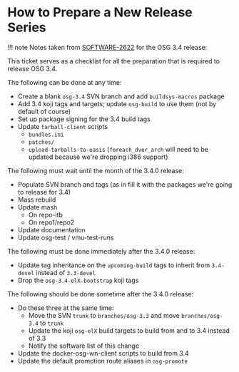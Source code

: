 How to Prepare a New Release Series
===================================

!!! note
    Notes taken from [SOFTWARE-2622](https://jira.opensciencegrid.org/browse/SOFTWARE-2622) for the OSG 3.4 release:

This ticket serves as a checklist for all the preparation that is required to release OSG 3.4. 

The following can be done at any time:

- Create a blank `osg-3.4` SVN branch and add `buildsys-macros` package
- Add 3.4 koji tags and targets; update `osg-build` to use them (not by default of course)
- Set up package signing for the 3.4 build tags
- Update `tarball-client` scripts
    - `bundles.ini`
    - `patches/`
    - `upload-tarballs-to-oasis` (`foreach_dver_arch` will need to be updated because we're dropping i386 support)

The following must wait until the month of the 3.4.0 release:

- Populate SVN branch and tags (as in fill it with the packages we're going to release for 3.4)
- Mass rebuild
- Update mash
    - On repo-itb
    - On repo1/repo2
- Update documentation
- Update osg-test / vmu-test-runs

The following must be done immediately after the 3.4.0 release:

- Update tag inheritance on the `upcoming-build` tags to inherit from `3.4-devel` instead of `3.3-devel`
- Drop the `osg-3.4-elX-bootstrap` koji tags

The following should be done sometime after the 3.4.0 release:

- Do these three at the same time:
    - Move the SVN `trunk` to `branches/osg-3.3` and move `branches/osg-3.4` to `trunk`
    - Update the koji `osg-elX` build targets to build from and to 3.4 instead of 3.3
    - Notify the software list of this change
- Update the docker-osg-wn-client scripts to build from 3.4
- Update the default promotion route aliases in `osg-promote`
